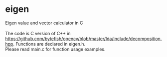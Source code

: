 # eigen
Eigen value and vector calculator in C\
\
The code is C version of C++ in https://github.com/bytefish/opencv/blob/master/lda/include/decomposition.hpp.
Functions are declared in eigen.h.\
Please read main.c for function usage examples.
